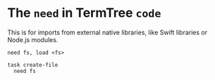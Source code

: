 # The `need` in TermTree `code`

This is for imports from external native libraries, like Swift libraries
or Node.js modules.

```
need fs, load <fs>

task create-file
  need fs
```
